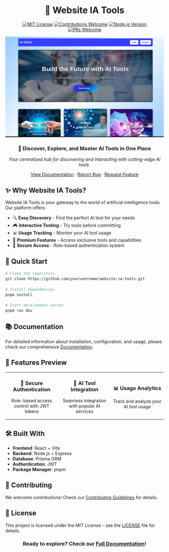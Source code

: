 <div align="center">

# 🚀 Website IA Tools

[![MIT License](https://img.shields.io/badge/License-MIT-green.svg)](https://choosealicense.com/licenses/mit/)
[![Contributions Welcome](https://img.shields.io/badge/contributions-welcome-brightgreen.svg?style=flat)](INSTRUCTIONS.md#-contributing)
[![Node.js Version](https://img.shields.io/badge/node-%3E%3D16-brightgreen)](https://nodejs.org)
[![PRs Welcome](https://img.shields.io/badge/PRs-welcome-brightgreen.svg)](INSTRUCTIONS.md#-contributing)

<a href="INSTRUCTIONS.md">
  <img src="/website-ia-tools-image.webp" alt="Website IA Tools Banner" width="800"/>
</a>

### 🎯 Discover, Explore, and Master AI Tools in One Place

*Your centralized hub for discovering and interacting with cutting-edge AI tools.*

[View Documentation](INSTRUCTIONS.md) · [Report Bug](issues) · [Request Feature](issues)

</div>

## ✨ Why Website IA Tools?

Website IA Tools is your gateway to the world of artificial intelligence tools. Our platform offers:

- 🔍 **Easy Discovery** - Find the perfect AI tool for your needs
- 🎮 **Interactive Testing** - Try tools before committing
- 📊 **Usage Tracking** - Monitor your AI tool usage
- 🌟 **Premium Features** - Access exclusive tools and capabilities
- 🔐 **Secure Access** - Role-based authentication system

## 🚦 Quick Start

```bash
# Clone the repository
git clone https://github.com/yourusername/website-ia-tools.git

# Install dependencies
pnpm install

# Start development server
pnpm run dev
```

## 📚 Documentation

For detailed information about installation, configuration, and usage, please check our comprehensive [Documentation](INSTRUCTIONS.md).

## 🌟 Features Preview

<div align="center">
<table>
<tr>
<td width="33%">
<h3 align="center">🔐 Secure Authentication</h3>
<p align="center">Role-based access control with JWT tokens</p>
</td>
<td width="33%">
<h3 align="center">🎯 AI Tool Integration</h3>
<p align="center">Seamless integration with popular AI services</p>
</td>
<td width="33%">
<h3 align="center">📊 Usage Analytics</h3>
<p align="center">Track and analyze your AI tool usage</p>
</td>
</tr>
</table>
</div>

## 🛠️ Built With

- **Frontend**: React + Vite
- **Backend**: Node.js + Express
- **Database**: Prisma ORM
- **Authentication**: JWT
- **Package Manager**: pnpm

## 🤝 Contributing

We welcome contributions! Check our [Contributing Guidelines](INSTRUCTIONS.md#-contributing) for details.

## 📝 License

This project is licensed under the MIT License - see the [LICENSE](LICENSE) file for details.

<div align="center">

### Ready to explore? Check our [Full Documentation](INSTRUCTIONS.md)!

</div> 